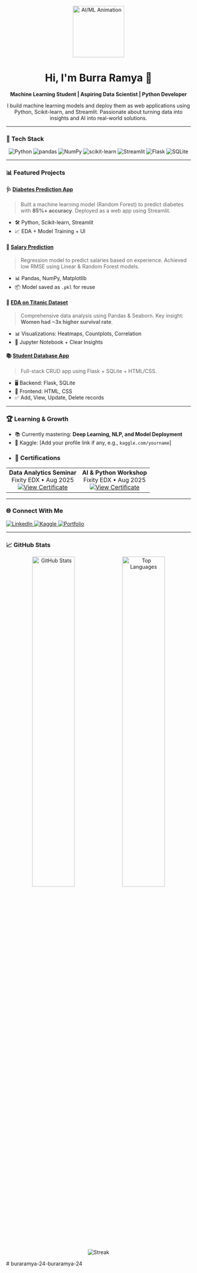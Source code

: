<p align="center">
  <img src="https://media.giphy.com/media/v1.Y2lkPTc5MGI3NjExY3JiM3Z1dGg4N2RlN2JmN2M1c3JxM2J0ZzR0cGZ6dGZ5NjZ1ZzR0dyZlcD12MV9pbnRlcm5hbF9naWZfYnlfaWQmY3Q9Zw/3o7TKsQ8UOHXCDVRos/giphy.gif" width="140" alt="AI/ML Animation">
</p>

<h1 align="center">Hi, I'm Burra Ramya 👋</h1>
<p align="center">
  <strong>Machine Learning Student | Aspiring Data Scientist | Python Developer</strong>
</p>

<p align="center">
I build machine learning models and deploy them as web applications using Python, Scikit-learn, and Streamlit. Passionate about turning data into insights and AI into real-world solutions.
</p>

---

### 🔧 Tech Stack
<div align="center">
  <img src="https://img.shields.io/badge/Python-3776AB?style=for-the-badge&logo=python&logoColor=white" alt="Python">
  <img src="https://img.shields.io/badge/pandas-150458?style=for-the-badge&logo=pandas&logoColor=white" alt="pandas">
  <img src="https://img.shields.io/badge/numpy-7D4EAB?style=for-the-badge&logo=numpy&logoColor=white" alt="NumPy">
  <img src="https://img.shields.io/badge/scikit--learn-F7931E?style=for-the-badge&logo=scikit-learn&logoColor=white" alt="scikit-learn">
  <img src="https://img.shields.io/badge/Streamlit-FF4B4B?style=for-the-badge&logo=streamlit&logoColor=white" alt="Streamlit">
  <img src="https://img.shields.io/badge/Flask-000000?style=for-the-badge&logo=flask&logoColor=white" alt="Flask">
  <img src="https://img.shields.io/badge/SQLite-07405E?style=for-the-badge&logo=sqlite&logoColor=white" alt="SQLite">
</div>

---

### 📊 Featured Projects

#### 🩺 [Diabetes Prediction App](https://github.com/buraramya-24/Diabetes_Prediction_App)
> Built a machine learning model (Random Forest) to predict diabetes with **85%+ accuracy**. Deployed as a web app using Streamlit.
- 🛠️ Python, Scikit-learn, Streamlit
- 📈 EDA + Model Training + UI

#### 💼 [Salary Prediction](https://github.com/buraramya-24/Salary_Prediction)
> Regression model to predict salaries based on experience. Achieved low RMSE using Linear & Random Forest models.
- 📊 Pandas, NumPy, Matplotlib
- 📦 Model saved as `.pkl` for reuse

#### 🚢 [EDA on Titanic Dataset](https://github.com/buraramya-24/EDA_on_Titanic_Dataset)
> Comprehensive data analysis using Pandas & Seaborn. Key insight: **Women had ~3x higher survival rate**.
- 📊 Visualizations: Heatmaps, Countplots, Correlation
- 🧠 Jupyter Notebook + Clear Insights

#### 📚 [Student Database App](https://github.com/buraramya-24/Student_Database_Application)
> Full-stack CRUD app using Flask + SQLite + HTML/CSS.
- 🖥️ Backend: Flask, SQLite
- 🎨 Frontend: HTML, CSS
- ✅ Add, View, Update, Delete records

---

### 🏆 Learning & Growth
- 📚 Currently mastering: **Deep Learning, NLP, and Model Deployment**
- 🏅 Kaggle: [Add your profile link if any, e.g., `kaggle.com/yourname`]
- ### 📜 Certifications

<div align="center">
  <table>
    <tr>
      <td align="center">
        <strong>Data Analytics Seminar</strong><br>
        Fixity EDX • Aug 2025<br>
        <a href="https://drive.google.com/your-link-1">
          <img src="https://img.shields.io/badge/View%20Certificate-Open-blue?style=for-the-badge" alt="View Certificate">
        </a>
      </td>
      <td align="center">
        <strong>AI & Python Workshop</strong><br>
        Fixity EDX • Aug 2025<br>
        <a href="https://drive.google.com/your-link-2">
          <img src="https://img.shields.io/badge/View%20Certificate-Open-blue?style=for-the-badge" alt="View Certificate">
        </a>
      </td>
    </tr>
  </table>
</div>

---

### 🌐 Connect With Me
<div align="left">
  <a href="https://linkedin.com/in/yourprofile" target="_blank">
    <img src="https://img.shields.io/badge/LinkedIn-0A66C2?style=for-the-badge&logo=linkedin&logoColor=white" alt="LinkedIn">
  </a>
  <a href="https://kaggle.com/yourprofile" target="_blank">
    <img src="https://img.shields.io/badge/Kaggle-20BEFF?style=for-the-badge&logo=Kaggle&logoColor=white" alt="Kaggle">
  </a>
  <a href="https://yourportfolio.com" target="_blank">
    <img src="https://img.shields.io/badge/Portfolio-40389E?style=for-the-badge&logo=google-chrome&logoColor=white" alt="Portfolio">
  </a>
</div>

---

### 📈 GitHub Stats
<p align="center">
  <img src="https://github-readme-stats.vercel.app/api?username=buraramya-24&show_icons=true&theme=radical" alt="GitHub Stats" width="48%" />
  <img src="https://github-readme-stats.vercel.app/api/top-langs/?username=buraramya-24&layout=compact&theme=radical" alt="Top Languages" width="48%" />
</p>

<p align="center">
  <img src="https://github-readme-streak-stats.herokuapp.com/?user=buraramya-24&theme=radical" alt="Streak" />
</p># buraramya-24-buraramya-24
